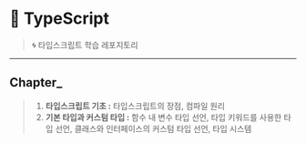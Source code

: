 # 🔡 TypeScript
> 🌀 타입스크립트 학습 레포지토리
___
 ## Chapter_
> 1. __타입스크립트 기초 :__ 타입스크립트의 장점, 컴파일 원리
> 2. __기본 타입과 커스텀 타입 :__ 함수 내 변수 타입 선언, 타입 키워드를 사용한 타입 선언, 클래스와 인터페이스의 커스텀 타입 선언, 타입 시스템